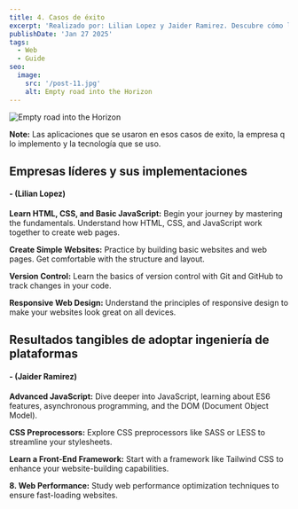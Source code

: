 ```yaml
---
title: 4. Casos de éxito
excerpt: 'Realizado por: Lilian Lopez y Jaider Ramirez. Descubre cómo la ingeniería de plataformas impulsa la innovación en el desarrollo de software. En este blog, exploramos casos de éxito de empresas que han optimizado sus flujos de trabajo, mejorado la colaboración entre equipos y acelerado la entrega de productos mediante plataformas internas, automatización y DevOps. ¡Inspírate con sus logros! 🎉'
publishDate: 'Jan 27 2025'
tags:
  - Web
  - Guide
seo:
  image:
    src: '/post-11.jpg'
    alt: Empty road into the Horizon
---
```


![Empty road into the Horizon](/post-11.jpg)

**Note:** Las aplicaciones que se usaron en esos casos de exito, la empresa q lo implemento y  la tecnología que se uso.


## **Empresas líderes y sus implementaciones**
#### **- (Lilian Lopez)**

**Learn HTML, CSS, and Basic JavaScript:** Begin your journey by mastering the fundamentals. Understand how HTML, CSS, and JavaScript work together to create web pages.

**Create Simple Websites:** Practice by building basic websites and web pages. Get comfortable with the structure and layout.

**Version Control:** Learn the basics of version control with Git and GitHub to track changes in your code.

**Responsive Web Design:** Understand the principles of responsive design to make your websites look great on all devices.

## **Resultados tangibles de adoptar ingeniería de plataformas**
#### **- (Jaider Ramirez)**


**Advanced JavaScript:** Dive deeper into JavaScript, learning about ES6 features, asynchronous programming, and the DOM (Document Object Model).

**CSS Preprocessors:** Explore CSS preprocessors like SASS or LESS to streamline your stylesheets.

**Learn a Front-End Framework:** Start with a framework like Tailwind CSS to enhance your website-building capabilities.

**8. Web Performance:** Study web performance optimization techniques to ensure fast-loading websites.